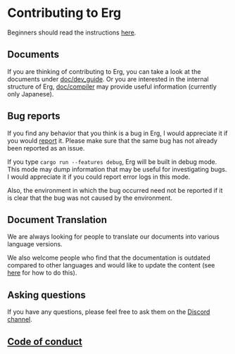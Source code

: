 # Contributing to Erg

Beginners should read the instructions [here](https://github.com/erg-lang/erg/issues/31#issuecomment-1217505198).

## Documents

If you are thinking of contributing to Erg, you can take a look at the documents under [doc/dev_guide](./doc/EN/dev_guide/).
Or you are interested in the internal structure of Erg, [doc/compiler](/doc/JA/compiler/) may provide useful information (currently only Japanese).

## Bug reports

If you find any behavior that you think is a bug in Erg, I would appreciate it if you would [report](https://github.com/erg-lang/erg/issues/new/choose) it. Please make sure that the same bug has not already been reported as an issue.

If you type `cargo run --features debug`, Erg will be built in debug mode. This mode may dump information that may be useful for investigating bugs. I would appreciate it if you could report error logs in this mode.

Also, the environment in which the bug occurred need not be reported if it is clear that the bug was not caused by the environment.

## Document Translation

We are always looking for people to translate our documents into various language versions.

We also welcome people who find that the documentation is outdated compared to other languages and would like to update the content (see [here](https://github.com/erg-lang/erg/issues/48#issuecomment-1218247362) for how to do this).

## Asking questions

If you have any questions, please feel free to ask them on the [Discord channel](https://discord.gg/zfAAUbgGr4).

## [Code of conduct](./CODE_OF_CONDUCT.md)
